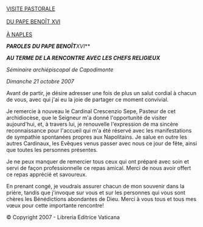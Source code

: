 [VISITE PASTORALE \
\
DU PAPE BENOÎT XVI \
\
À NAPLES](/content/benedict-xvi/fr/travels/2007/index_napoli.html)

***PAROLES*** ***DU PAPE BENOÎT**XVI***

***AU TERME DE LA RENCONTRE AVEC LES CHEFS RELIGIEUX***

*Séminaire archiépiscopal de Capodimonte*

*Dimanche 21 octobre 2007*

Avant de partir, je désire adresser une fois de plus un salut cordial à chacun de vous, avec qui j'ai eu la joie de partager ce moment convivial.

Je remercie à nouveau le Cardinal Crescenzio Sepe, Pasteur de cet archidiocèse, que le Seigneur m'a donné l'opportunité de visiter aujourd'hui, et, à travers lui, je renouvelle l'expression de ma sincère reconnaissance pour l'accueil qui m'a été réservé avec les manifestations de sympathie spontanées propres aux Napolitains. Je salue en outre les autres Cardinaux, les Evêques venus passer avec nous ce jour de fête, ainsi que toutes les personnes présentes.

Je ne peux manquer de remercier tous ceux qui ont préparé avec soin et servi de façon professionnelle ce repas amical. Merci de nous avoir offert ce repas apprécié et savoureux.

En prenant congé, je voudrais assurer chacun de mon souvenir dans la prière, tandis que j'invoque sur vous et sur les personnes qui vous sont chères les Bénédictions abondantes de Dieu. Merci à vous tous et tous mes vœux pour cette importante rencontre!

© Copyright 2007 - Libreria Editrice Vaticana